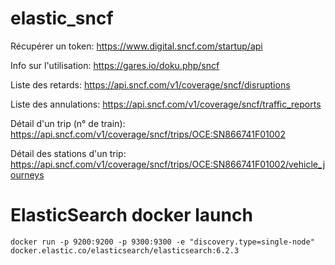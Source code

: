 # elastic_sncf

Récupérer un token: https://www.digital.sncf.com/startup/api

Info sur l'utilisation: https://gares.io/doku.php/sncf

Liste des retards: https://api.sncf.com/v1/coverage/sncf/disruptions

Liste des annulations: https://api.sncf.com/v1/coverage/sncf/traffic_reports

Détail d'un trip (n° de train): https://api.sncf.com/v1/coverage/sncf/trips/OCE:SN866741F01002

Détail des stations d'un trip: https://api.sncf.com/v1/coverage/sncf/trips/OCE:SN866741F01002/vehicle_journeys

# ElasticSearch docker launch
`docker run -p 9200:9200 -p 9300:9300 -e "discovery.type=single-node" docker.elastic.co/elasticsearch/elasticsearch:6.2.3`

